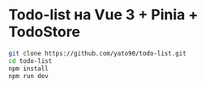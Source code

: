 # Todo-list на Vue 3 + Pinia + TodoStore

```bash
git clone https://github.com/yato90/todo-list.git
cd todo-list
npm install
npm run dev
```